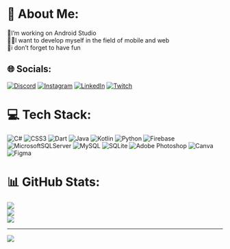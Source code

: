 # 💫 About Me:
🤖I’m working on Android Studio<br>👨‍💻I want to develop myself in the field of mobile and web<br>🥳i don’t forget to have fun


## 🌐 Socials:
[![Discord](https://img.shields.io/badge/Discord-%237289DA.svg?logo=discord&logoColor=white)](https://discord.gg/https://discord.gg/sU6DKszvzc) [![Instagram](https://img.shields.io/badge/Instagram-%23E4405F.svg?logo=Instagram&logoColor=white)](https://instagram.com/burakcnz) [![LinkedIn](https://img.shields.io/badge/LinkedIn-%230077B5.svg?logo=linkedin&logoColor=white)](https://linkedin.com/in/BurakCanZengin) [![Twitch](https://img.shields.io/badge/Twitch-%239146FF.svg?logo=Twitch&logoColor=white)](https://twitch.tv/SICERTX) 

# 💻 Tech Stack:
![C#](https://img.shields.io/badge/c%23-%23239120.svg?style=for-the-badge&logo=c-sharp&logoColor=white) ![CSS3](https://img.shields.io/badge/css3-%231572B6.svg?style=for-the-badge&logo=css3&logoColor=white) ![Dart](https://img.shields.io/badge/dart-%230175C2.svg?style=for-the-badge&logo=dart&logoColor=white) ![Java](https://img.shields.io/badge/java-%23ED8B00.svg?style=for-the-badge&logo=java&logoColor=white) ![Kotlin](https://img.shields.io/badge/kotlin-%230095D5.svg?style=for-the-badge&logo=kotlin&logoColor=white) ![Python](https://img.shields.io/badge/python-3670A0?style=for-the-badge&logo=python&logoColor=ffdd54) ![Firebase](https://img.shields.io/badge/firebase-%23039BE5.svg?style=for-the-badge&logo=firebase) ![MicrosoftSQLServer](https://img.shields.io/badge/Microsoft%20SQL%20Sever-CC2927?style=for-the-badge&logo=microsoft%20sql%20server&logoColor=white) ![MySQL](https://img.shields.io/badge/mysql-%2300f.svg?style=for-the-badge&logo=mysql&logoColor=white) ![SQLite](https://img.shields.io/badge/sqlite-%2307405e.svg?style=for-the-badge&logo=sqlite&logoColor=white) ![Adobe Photoshop](https://img.shields.io/badge/adobephotoshop-%2331A8FF.svg?style=for-the-badge&logo=adobephotoshop&logoColor=white) ![Canva](https://img.shields.io/badge/Canva-%2300C4CC.svg?style=for-the-badge&logo=Canva&logoColor=white) 	![Figma](https://img.shields.io/badge/figma-%23F24E1E.svg?style=for-the-badge&logo=figma&logoColor=white)
# 📊 GitHub Stats:
![](https://github-readme-stats.vercel.app/api?username=Karablus&theme=dark&hide_border=false&include_all_commits=false&count_private=false)<br/>
![](https://github-readme-streak-stats.herokuapp.com/?user=Karablus&theme=dark&hide_border=false)<br/>
![](https://github-readme-stats.vercel.app/api/top-langs/?username=Karablus&theme=dark&hide_border=false&include_all_commits=false&count_private=false&layout=compact)

---
[![](https://visitcount.itsvg.in/api?id=Karablus&icon=0&color=0)](https://visitcount.itsvg.in)

<!-- Proudly created with GPRM ( https://gprm.itsvg.in ) -->
